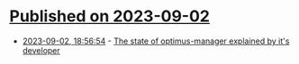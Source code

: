 # [Published on 2023-09-02](index.md)

* [2023-09-02, 18:56:54](https://lobste.rs/s/pfa2ig/state_optimus_manager_explained_by_it_s) - [The state of optimus-manager explained by it's developer](https://www.gamingonlinux.com/2023/09/the-state-of-optimus-manager-explained-by-its-developer/)
